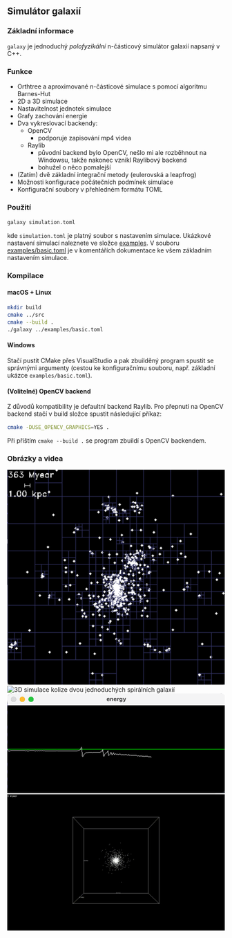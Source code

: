 ## Simulátor galaxií

### Základní informace

`galaxy` je jednoduchý *polofyzikální* n-částicový simulátor galaxií napsaný v C++.

### Funkce

- Orthtree a aproximované n-částicové simulace s pomocí algoritmu Barnes-Hut
- 2D a 3D simulace
- Nastavitelnost jednotek simulace
- Grafy zachování energie
- Dva vykreslovací backendy:
    - OpenCV
        - podporuje zapisování mp4 videa
    - Raylib
        - původní backend bylo OpenCV, nešlo mi ale rozběhnout na Windowsu, takže nakonec vznikl Raylibový backend
        - bohužel o něco pomalejší
- (Zatím) dvě základní integrační metody (eulerovská a leapfrog)
- Možnosti konfigurace počátečních podmínek simulace
- Konfigurační soubory v přehledném formátu TOML

### Použití
```sh
galaxy simulation.toml
```
kde `simulation.toml` je platný soubor s nastavením simulace. Ukázkové nastavení simulací naleznete ve složce [examples](../examples). V souboru [examples/basic.toml](../examples/basic.toml) je v komentářích dokumentace ke všem základním nastavením simulace.

### Kompilace

#### macOS + Linux
```sh
mkdir build
cmake ../src
cmake --build .
./galaxy ../examples/basic.toml
```

#### Windows
Stačí pustit CMake přes VisualStudio a pak zbuilděný program spustit se správnými argumenty (cestou ke konfiguračnímu souboru, např. základní ukázce `examples/basic.toml`).

#### (Volitelné) OpenCV backend
Z důvodů kompatibility je defaultní backend Raylib. Pro přepnutí na OpenCV backend stačí v build složce spustit následující příkaz:
```sh
cmake -DUSE_OPENCV_GRAPHICS=YES .
```
Při příštím `cmake --build .` se program zbuildí s OpenCV backendem.

### Obrázky a videa
![2D simulace s vizualizací quadtree](assets/quadtree.png "2D simulace s vizualizací quadtree")
![3D simulace kolize dvou jednoduchých spirálních galaxií](assets/collision.gif "3D simulace kolize dvou jednoduchých spirálních galaxií")
![Grafy zachování energie](assets/energy.png "Grafy zachování energie")
![Jednoduchá simulace eliptické galaxie](assets/sphere.gif "Jednoduchá simulace eliptické galaxie")